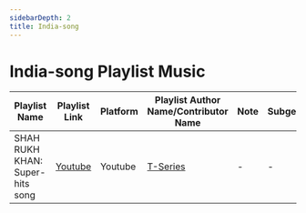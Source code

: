```yaml
---
sidebarDepth: 2
title: India-song
---
```


# India-song Playlist Music

| Playlist Name | Playlist Link | Platform | Playlist Author Name/Contributor Name | Note | Subgenre |
| ------------- |-------------- | -------- | ------------------------------------- | ---- | -------- |
| SHAH RUKH KHAN: Super-hits song | [Youtube](https://www.youtube.com/playlist?list=PL9bw4S5ePsEEtx8YiaE93cyjeZgXt3ukl) | Youtube | [T-Series](https://www.youtube.com/user/tseries) | - | - |
